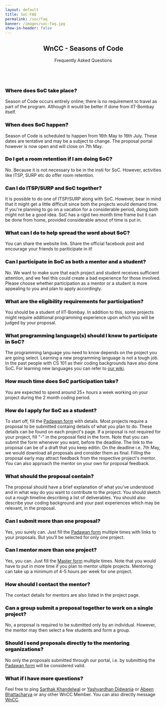```yaml
---
layout: default
title: SoC-FAQ
permalink: /soc/faq
banner: /images/soc-faq.jpg
show-in-header: false
---
```



<!-- Main -->
<section id="main" class="wrapper style1">
    <header class="major">
        <h2>WnCC - Seasons of Code</h2>
        <p>Frequently Asked Questions</p>
    </header>
    <div class="container">
        <section>
            <a href="#" class="image fit"><img src="{{ page.banner | prepend: site.baseurl }}" alt="" /></a>
            
<h3 style="font-weight: 900;">Where does SoC take place?</h3>
<p>Season of Code occurs entirely online; there is no requirement to travel as part of the program. Although it would be better if done from IIT-Bombay itself.
</p>

<h3 style="font-weight: 900;">When does SoC happen?</h3>
<p>Season of Code is scheduled to happen from 16th May to 16th July. These dates are tentative and may be a subject to change. The proposal portal however is now open and will close on 7th May.
</p>

<h3 style="font-weight: 900;">Do I get a room retention if I am doing SoC?</h3>
<p>No. Because it is not necessary to be in the insti for SoC. However, activities like ITSP, SURP etc do offer room retention.</p>

<h3 style="font-weight: 900;">Can I do ITSP/SURP and SoC together?</h3>
<p>It is possible to do one of ITSP/SURP along with SoC. However, bear in mind that it might get a little difficult since both the projects would demand time. If you're planning to go on a vacation for a considerable period, doing both might not be a good idea. SoC has a rigid two month time frame but it can be done from home, provided considerable amout of time is put in.
</p>

<h3 style="font-weight: 900;">What can I do to help spread the word about SoC?</h3>
<p>You can share the website link. Share the official facebook post and encourage your friends to pariticipate in it!
</p>

<h3 style="font-weight: 900;">Can I participate in SoC as both a mentor and a student?</h3>
<p>No. We want to make sure that each project and student receives sufficient attention, and we feel this could create a bad experience for those involved. Please choose whether participation as a mentor or a student is more appealing to you and plan to apply accordingly.
</p>

<h3 style="font-weight: 900;">What are the eligibility requirements for participation?</h3>
<p>You should be a student of IIT-Bombay. In addition to this, some projects might require additional programming experience upon which you will be judged by your proposal.
</p>

<h3 style="font-weight: 900;">What programming language(s) should I know to participate in SoC?</h3>
<p>The programming language you need to know depends on the project you are going select. Learning a new programming language is not a tough job. In the past people with CS 101 as their coding backgrounds have also done SoC. For learning new languages you can refer to <a href = "http://wncc-iitb.org/wiki/index.php/The_Web_and_Coding_Club">our wiki</a>.
</p>

<h3 style="font-weight: 900;">How much time does SoC participation take?</h3>
<p>You are expected to spend around 25+ hours a week working on your project during the 2 month coding period.
</p>

<h3 style="font-weight: 900;">How do I apply for SoC as a student?</h3>
<p>To start off, fill the <a target = "_balnk" href="https://docs.google.com/forms/d/e/1FAIpQLScF3u5o_D-6G4E8-jl5ftqDN27tLpnAmR5ThE81OKrMHuFzuQ/viewform" >Padawan form</a> with details. Most projects require a proposal to be submitted containg details of what you plan to do. These details can be found on each project's page. If a proposal is not required for your project, fill "-" in the proposal field in the form. Note that you can submit the form whenever you want, before the deadline. The link to the proposal can be of a draft that you keep editin. On the deadline i.e. 7th May, we would download all proposals and consider them as final. Filling the proposal early may attract feedback from the respective project's mentor. You can also approach the mentor on your own for proposal feedback.
</p>

<h3 style="font-weight: 900;">What should the proposal contain?</h3>
<p>The proposal should have a brief explanation of what you've understood and in what way do you want to contribute to the project. You should sketch out a rough timeline describing a list of deliverables. You should also describe your coding background and your past experiences which may be relevant, in the proposal.
</p>

<h3 style="font-weight: 900;">Can I submit more than one proposal?</h3>
<p>Yes, you surely can. Just fill the <a target = "_balnk" href="https://docs.google.com/forms/d/e/1FAIpQLScF3u5o_D-6G4E8-jl5ftqDN27tLpnAmR5ThE81OKrMHuFzuQ/viewform" >Padawan form</a> multiple times with links to your proposals. But you'll be selected for only one project.
</p>	

<h3 style="font-weight: 900;">Can I mentor more than one project?</h3>
<p>Yes, you can. Just fill the <a target = "_balnk" href="https://docs.google.com/forms/d/e/1FAIpQLSd57osi_wuufUt9caLo5q3QFXNzjXBhcuaKtj2RTK5OG5JFfw/viewform" >Master form</a> multiple times. Note that you would have to put in more time if you plan to mentor ultiple projects. Mentoring can take up a minimum of 4-5 hours per week for one project.
</p>	

<h3 style="font-weight: 900;">How should I contact the mentor?</h3>
<p>The contact details for mentors are also listed in the project page.
</p>

<h3 style="font-weight: 900;">Can a group submit a proposal together to work on a single project?</h3>
<p>No, a proposal is required to be submitted only by an individual. However, the mentor may then select a few students and form a group.
</p>


<h3 style="font-weight: 900;">Should I send proposals directly to the mentoring organizations?</h3>
<p>No only the proposals submitted through our portal, i.e. by submitting the <a target = "_balnk" href="https://docs.google.com/forms/d/e/1FAIpQLScF3u5o_D-6G4E8-jl5ftqDN27tLpnAmR5ThE81OKrMHuFzuQ/viewform" >Padawan form</a> will be considered valid.
</p>

<h3 style="font-weight: 900;">What if I have more questions?</h3>
<p>Feel free to ping <a href = "https://www.facebook.com/mastermind.sarthak">Sarthak Khandelwal</a> or <a href = "https://www.facebook.com/ydidwania">Yashvardhan Didwania</a> or <a href = "https://www.facebook.com/profile.php?id=100000338522650">Abeen Bhattacharya</a> or any other WnCC Member. You can also directly message <a href="https://www.facebook.com/wncc.iitb/">WnCC</a>.
</p>

</section>
</div>
</section>

